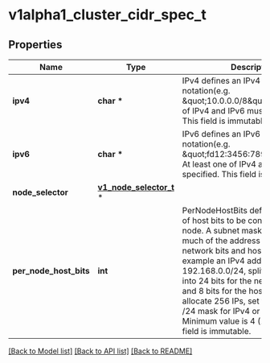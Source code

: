 # v1alpha1_cluster_cidr_spec_t

## Properties
Name | Type | Description | Notes
------------ | ------------- | ------------- | -------------
**ipv4** | **char \*** | IPv4 defines an IPv4 IP block in CIDR notation(e.g. \&quot;10.0.0.0/8\&quot;). At least one of IPv4 and IPv6 must be specified. This field is immutable. | [optional] 
**ipv6** | **char \*** | IPv6 defines an IPv6 IP block in CIDR notation(e.g. \&quot;fd12:3456:789a:1::/64\&quot;). At least one of IPv4 and IPv6 must be specified. This field is immutable. | [optional] 
**node_selector** | [**v1_node_selector_t**](v1_node_selector.md) \* |  | [optional] 
**per_node_host_bits** | **int** | PerNodeHostBits defines the number of host bits to be configured per node. A subnet mask determines how much of the address is used for network bits and host bits. For example an IPv4 address of 192.168.0.0/24, splits the address into 24 bits for the network portion and 8 bits for the host portion. To allocate 256 IPs, set this field to 8 (a /24 mask for IPv4 or a /120 for IPv6). Minimum value is 4 (16 IPs). This field is immutable. | 

[[Back to Model list]](../README.md#documentation-for-models) [[Back to API list]](../README.md#documentation-for-api-endpoints) [[Back to README]](../README.md)


